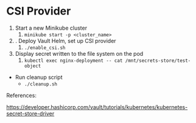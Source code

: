 # CSI Provider

1. Start a new Minikube cluster
   1. `minikube start -p <cluster_name>`
2. . Deploy Vault Helm, set up CSI provider
   1. `./enable_csi.sh`
3. Display secret written to the file system on the pod
   1. `kubectl exec nginx-deployment -- cat /mnt/secrets-store/test-object`

* Run cleanup script
  * `./cleanup.sh`

References:

https://developer.hashicorp.com/vault/tutorials/kubernetes/kubernetes-secret-store-driver


